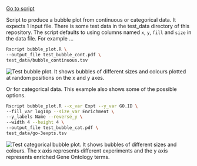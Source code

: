 [Go to script](https://github.com/richysix/bioinf-gen/bubble_plot.R)

Script to produce a bubble plot from continuous or categorical data. It
expects 1 input file. There is some test data in the test_data directory
of this repository. The script defaults to using columns named `x`, `y`,
`fill` and `size` in the data file. For example …

``` bash
Rscript bubble_plot.R \
--output_file test_bubble_cont.pdf \
test_data/bubble_continuous.tsv
```

![Test bubble plot. It shows bubbles of different sizes and colours
plotted at random positions on the x and y
axes.](test_bubble_cont.png "Test bubble plot")

Or for categorical data. This example also shows some of the possible
options.

``` bash
Rscript bubble_plot.R --x_var Expt --y_var GO.ID \
--fill_var log10p --size_var Enrichment \
--y_labels Name --reverse_y \
--width 4 --height 4 \
--output_file test_bubble_cat.pdf \
test_data/go-3expts.tsv
```

![Test categorical bubble plot. It shows bubbles of different sizes and
colours. The x axis represents different experiments and the y axis
represents enriched Gene Ontology
terms.](test_bubble_cat.png "Test Categorical bubble plot")
